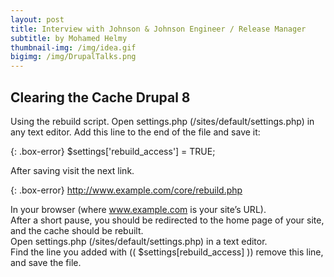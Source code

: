 ```yaml
---
layout: post
title: Interview with Johnson & Johnson Engineer / Release Manager
subtitle: by Mohamed Helmy
thumbnail-img: /img/idea.gif
bigimg: /img/DrupalTalks.png
---
```



## Clearing the Cache Drupal 8 <br/>

Using the rebuild script.
Open settings.php (/sites/default/settings.php) in any text editor. Add this line to the end of the file and save it:<br/>

{: .box-error}
$settings['rebuild_access'] = TRUE;<br/>

After saving visit the next link.<br/>

{: .box-error}
http://www.example.com/core/rebuild.php<br/>

In your browser (where www.example.com is your site’s URL).<br/> 
After a short pause, you should be redirected to the home page of your site, and the cache should be rebuilt.<br/>
Open settings.php (/sites/default/settings.php) in a text editor.<br/>
Find the line you added with (( $settings[rebuild_access] )) remove this line, and save the file.<br/>  

